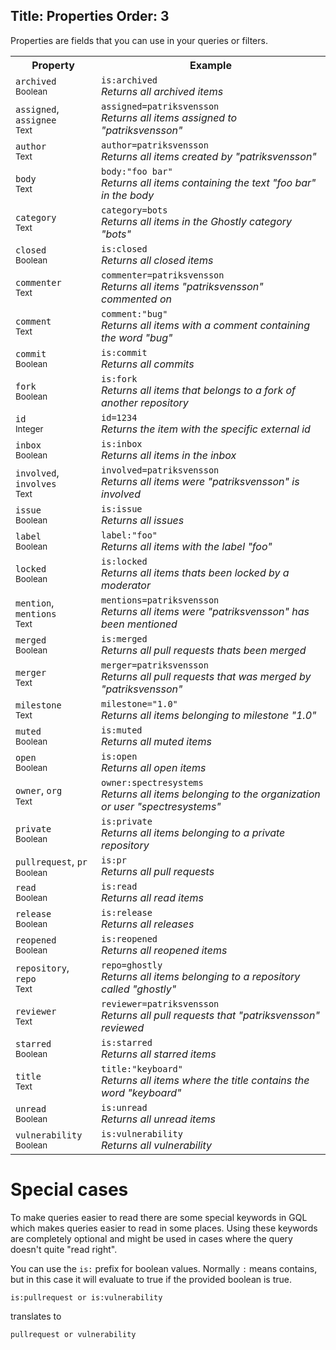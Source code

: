﻿Title: Properties
Order: 3
---

Properties are fields that you can use in your queries or filters.

<table class="table">
  <tbody><tr>
    <th>Property</th>
    <th>Example</th>
  </tr>
  <tr>
    <td><code>archived</code><br /><small>Boolean</small></td>
    <td><code>is:archived</code><br /><i>Returns all archived items</i></td>
  </tr>
  <tr>
    <td><code>assigned</code>, <code>assignee</code><br /><small>Text</small></td>
    <td><code>assigned=patriksvensson</code><br /><i>Returns all items assigned to "patriksvensson"</i></td>
  </tr>
  <tr>
    <td><code>author</code><br /><small>Text</small></td>
    <td><code>author=patriksvensson</code><br /><i>Returns all items created by "patriksvensson"</i></td>
  </tr>
  <tr>
    <td><code>body</code><br /><small>Text</small></td>
    <td><code>body:"foo bar"</code><br /><i>Returns all items containing the text "foo bar" in the body</i></td>
  </tr>
  <tr>
    <td><code>category</code><br /><small>Text</small></td>
    <td><code>category=bots</code><br /><i>Returns all items in the Ghostly category "bots"</i></td>
  </tr>
  <tr>
    <td><code>closed</code><br /><small>Boolean</small></td>
    <td><code>is:closed</code><br /><i>Returns all closed items</i></td>
  </tr>
  <tr>
    <td><code>commenter</code><br /><small>Text</small></td>
    <td><code>commenter=patriksvensson</code><br /><i>Returns all items "patriksvensson" commented on</i></td>
  </tr>
  <tr>
    <td><code>comment</code><br /><small>Text</small></td>
    <td><code>comment:"bug"</code><br /><i>Returns all items with a comment containing the word "bug"</i></td>
  </tr>
  <tr>
    <td><code>commit</code><br /><small>Boolean</small></td>
    <td><code>is:commit</code><br /><i>Returns all commits</i></td>
  </tr>
  <tr>
    <td><code>fork</code><br /><small>Boolean</small></td>
    <td><code>is:fork</code><br /><i>Returns all items that belongs to a fork of another repository</i></td>
  </tr>
  <tr>
    <td><code>id</code><br /><small>Integer</small></td>
    <td><code>id=1234</code><br /><i>Returns the item with the specific external id</i></td>
  </tr>
  <tr>
    <td><code>inbox</code><br /><small>Boolean</small></td>
    <td><code>is:inbox</code><br /><i>Returns all items in the inbox</i></td>
  </tr>
  <tr>
    <td><code>involved</code>, <code>involves</code><br /><small>Text</small></td>
    <td><code>involved=patriksvensson</code><br /><i>Returns all items were "patriksvensson" is involved</i></td>
  </tr>
  <tr>
    <td><code>issue</code><br /><small>Boolean</small></td>
    <td><code>is:issue</code><br /><i>Returns all issues</i></td>
  </tr>
  <tr>
    <td><code>label</code><br /><small>Boolean</small></td>
    <td><code>label:"foo"</code><br /><i>Returns all items with the label "foo"</i></td>
  </tr>
  <tr>
    <td><code>locked</code><br /><small>Boolean</small></td>
    <td><code>is:locked</code><br /><i>Returns all items thats been locked by a moderator</i></td>
  </tr>
  <tr>
    <td><code>mention</code>, <code>mentions</code><br /><small>Text</small></td>
    <td><code>mentions=patriksvensson</code><br /><i>Returns all items were "patriksvensson" has been mentioned</i></td>
  </tr>
  <tr>
    <td><code>merged</code><br /><small>Boolean</small></td>
    <td><code>is:merged</code><br /><i>Returns all pull requests thats been merged</i></td>
  </tr>
  <tr>
    <td><code>merger</code><br /><small>Text</small></td>
    <td><code>merger=patriksvensson</code><br /><i>Returns all pull requests that was merged by "patriksvensson"</i></td>
  </tr>
  <tr>
    <td><code>milestone</code><br /><small>Text</small></td>
    <td><code>milestone="1.0"</code><br /><i>Returns all items belonging to milestone "1.0"</i></td>
  </tr>
  <tr>
    <td><code>muted</code><br /><small>Boolean</small></td>
    <td><code>is:muted</code><br /><i>Returns all muted items</i></td>
  </tr>
  <tr>
    <td><code>open</code><br /><small>Boolean</small></td>
    <td><code>is:open</code><br /><i>Returns all open items</i></td>
  </tr>
  <tr>
    <td><code>owner</code>, <code>org</code><br /><small>Text</small></td>
    <td><code>owner:spectresystems</code><br /><i>Returns all items belonging to the organization or user "spectresystems"</i></td>
  </tr>
  <tr>
    <td><code>private</code><br /><small>Boolean</small></td>
    <td><code>is:private</code><br /><i>Returns all items belonging to a private repository</i></td>
  </tr>
  <tr>
    <td><code>pullrequest</code>, <code>pr</code><br /><small>Boolean</small></td>
    <td><code>is:pr</code><br /><i>Returns all pull requests</i></td>
  </tr>
  <tr>
    <td><code>read</code><br /><small>Boolean</small></td>
    <td><code>is:read</code><br /><i>Returns all read items</i></td>
  </tr>
  <tr>
    <td><code>release</code><br /><small>Boolean</small></td>
    <td><code>is:release</code><br /><i>Returns all releases</i></td>
  </tr>
  <tr>
    <td><code>reopened</code><br /><small>Boolean</small></td>
    <td><code>is:reopened</code><br /><i>Returns all reopened items</i></td>
  </tr>
  <tr>
    <td><code>repository</code>, <code>repo</code><br /><small>Text</small></td>
    <td><code>repo=ghostly</code><br /><i>Returns all items belonging to a repository called "ghostly"</i></td>
  </tr>
  <tr>
    <td><code>reviewer</code><br /><small>Text</small></td>
    <td><code>reviewer=patriksvensson</code><br /><i>Returns all pull requests that "patriksvensson" reviewed</i></td>
  </tr>
  <tr>
    <td><code>starred</code><br /><small>Boolean</small></td>
    <td><code>is:starred</code><br /><i>Returns all starred items</i></td>
  </tr>
  <tr>
    <td><code>title</code><br /><small>Text</small></td>
    <td><code>title:"keyboard"</code><br /><i>Returns all items where the title contains the word "keyboard"</i></td>
  </tr>
  <tr>
    <td><code>unread</code><br /><small>Boolean</small></td>
    <td><code>is:unread</code><br /><i>Returns all unread items</i></td>
  </tr>
  <tr>
    <td><code>vulnerability</code><br /><small>Boolean</small></td>
    <td><code>is:vulnerability</code><br /><i>Returns all vulnerability</i></td>
  </tr>
</tbody>
</table>

# Special cases
<p>To make queries easier to read there are some special keywords in GQL which makes queries easier to read in some places. Using these keywords are completely optional and might be used in cases where the query doesn't quite "read right".</p>
<p>You can use the <code>is:</code> prefix for boolean values. Normally <code>:</code> means contains, but in this case it will evaluate to true if the provided boolean is true.</p>

```custom
is:pullrequest or is:vulnerability
```

<p>translates to</p>

```custom
pullrequest or vulnerability
```